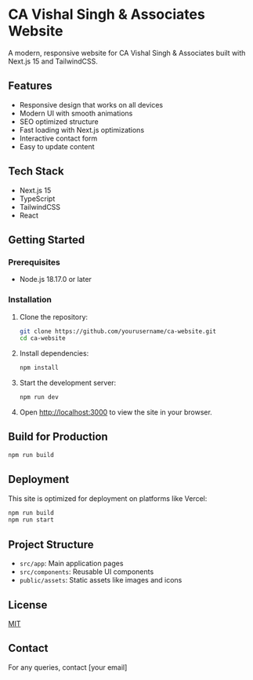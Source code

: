 # CA Vishal Singh & Associates Website

A modern, responsive website for CA Vishal Singh & Associates built with Next.js 15 and TailwindCSS.

## Features

- Responsive design that works on all devices
- Modern UI with smooth animations
- SEO optimized structure
- Fast loading with Next.js optimizations
- Interactive contact form
- Easy to update content

## Tech Stack

- Next.js 15
- TypeScript
- TailwindCSS
- React

## Getting Started

### Prerequisites

- Node.js 18.17.0 or later

### Installation

1. Clone the repository:
   ```bash
   git clone https://github.com/yourusername/ca-website.git
   cd ca-website
   ```

2. Install dependencies:
   ```bash
   npm install
   ```

3. Start the development server:
   ```bash
   npm run dev
   ```

4. Open [http://localhost:3000](http://localhost:3000) to view the site in your browser.

## Build for Production

```bash
npm run build
```

## Deployment

This site is optimized for deployment on platforms like Vercel:

```bash
npm run build
npm run start
```

## Project Structure

- `src/app`: Main application pages
- `src/components`: Reusable UI components
- `public/assets`: Static assets like images and icons

## License

[MIT](LICENSE)

## Contact

For any queries, contact [your email]

